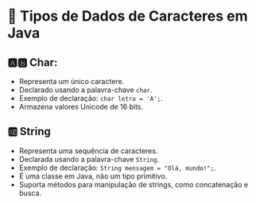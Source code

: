 # 🧩 Tipos de Dados de Caracteres em Java

## 🅰🅱 Char:
- Representa um único caractere.
- Declarado usando a palavra-chave `char`.
- Exemplo de declaração: `char letra = 'A';`.
- Armazena valores Unicode de 16 bits.

## 🆎 String
- Representa uma sequência de caracteres.
- Declarada usando a palavra-chave `String`.
- Exemplo de declaração: `String mensagem = "Olá, mundo!";`.
- É uma classe em Java, não um tipo primitivo.
- Suporta métodos para manipulação de strings, como concatenação e busca.
